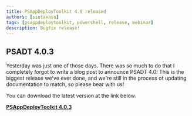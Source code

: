 ```yaml
---
title: PSAppDeployToolkit 4.0 released
authors: [sintaxasn]
tags: [psappdeploytoolkit, powershell, release, webinar]
description: Bugfix release!
---
```


## PSADT 4.0.3

Yesterday was just one of those days. There was so much to do that I completely forgot to write a blog post to announce PSADT 4.0! This is the biggest release we've ever done, and we're still in the process of updating documentation to match, so please bear with us!

<!-- truncate -->

You can download the latest version at the link below.

**[PSAppDeployToolkit 4.0.3](https://github.com/psappdeploytoolkit/psappdeploytoolkit/releases)**
